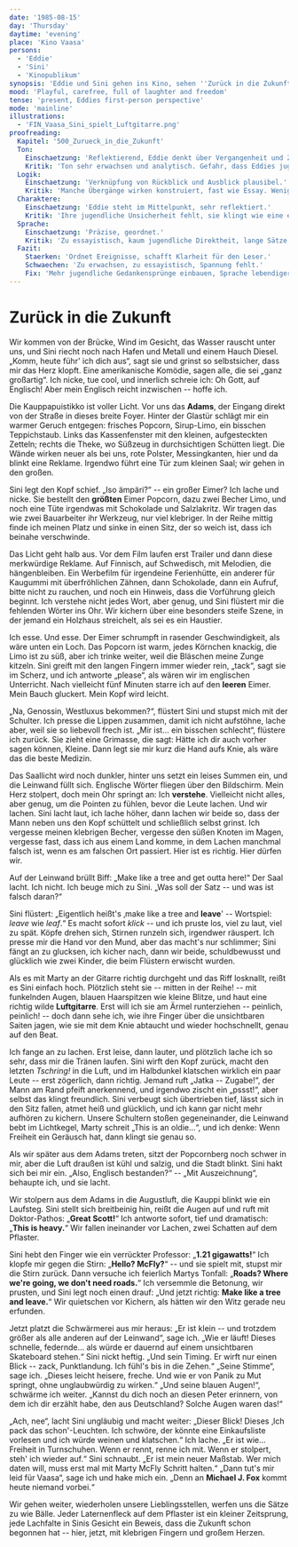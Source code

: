```yaml
---
date: '1985-08-15'
day: 'Thursday'
daytime: 'evening'
place: 'Kino Vaasa'
persons:
  - 'Eddie'
  - 'Sini'
  - 'Kinopublikum'
synopsis: 'Eddie und Sini gehen ins Kino, sehen ''Zurück in die Zukunft'', lachen, albern herum und feiern ihre neu entdeckte Freiheit.'
mood: 'Playful, carefree, full of laughter and freedom'
tense: 'present, Eddies first-person perspective'
mode: 'mainline'
illustrations:
  - 'FIN_Vaasa_Sini_spielt_Luftgitarre.png'
proofreading:
  Kapitel: '500_Zurueck_in_die_Zukunft'
  Ton:
    Einschaetzung: 'Reflektierend, Eddie denkt über Vergangenheit und Zukunft nach.'
    Kritik: 'Ton sehr erwachsen und analytisch. Gefahr, dass Eddies jugendliche Stimme verschwindet.'
  Logik:
    Einschaetzung: 'Verknüpfung von Rückblick und Ausblick plausibel.'
    Kritik: 'Manche Übergänge wirken konstruiert, fast wie Essay. Wenig spontaner Fluss.'
  Charaktere:
    Einschaetzung: 'Eddie steht im Mittelpunkt, sehr reflektiert.'
    Kritik: 'Ihre jugendliche Unsicherheit fehlt, sie klingt wie eine erwachsene Erzählerin.'
  Sprache:
    Einschaetzung: 'Präzise, geordnet.'
    Kritik: 'Zu essayistisch, kaum jugendliche Direktheit, lange Sätze. Füllwörter fehlen – dadurch unnatürlich glatt.'
  Fazit:
    Staerken: 'Ordnet Ereignisse, schafft Klarheit für den Leser.'
    Schwaechen: 'Zu erwachsen, zu essayistisch, Spannung fehlt.'
    Fix: 'Mehr jugendliche Gedankensprünge einbauen, Sprache lebendiger machen, Reflexion mit Emotion mischen.'
---
```


# Zurück in die Zukunft

Wir kommen von der Brücke, Wind im Gesicht, das Wasser rauscht unter uns, und
Sini riecht noch nach Hafen und Metall und einem Hauch Diesel. „Komm, heute
führ' ich dich aus“, sagt sie und grinst so selbstsicher, dass mir das Herz
klopft. Eine amerikanische Komödie, sagen alle, die sei „ganz großartig“. Ich
nicke, tue cool, und innerlich schreie ich: Oh Gott, auf Englisch! Aber mein
Englisch reicht inzwischen -- hoffe ich.

Die Kauppapuistikko ist voller Licht. Vor uns das **Adams**, der Eingang direkt
von der Straße in dieses breite Foyer. Hinter der Glastür schlägt mir ein warmer
Geruch entgegen: frisches Popcorn, Sirup-Limo, ein bisschen Teppichstaub. Links
das Kassenfenster mit den kleinen, aufgesteckten Zetteln; rechts die Theke, wo
Süßzeug in durchsichtigen Schütten liegt. Die Wände wirken neuer als bei uns,
rote Polster, Messingkanten, hier und da blinkt eine Reklame. Irgendwo führt
eine Tür zum kleinen Saal; wir gehen in den großen.

Sini legt den Kopf schief. „Iso ämpäri?“ -- ein großer Eimer? Ich lache und
nicke. Sie bestellt den **größten** Eimer Popcorn, dazu zwei Becher Limo, und
noch eine Tüte irgendwas mit Schokolade und Salzlakritz. Wir tragen das wie zwei
Bauarbeiter ihr Werkzeug, nur viel klebriger. In der Reihe mittig finde ich
meinen Platz und sinke in einen Sitz, der so weich ist, dass ich beinahe
verschwinde.

Das Licht geht halb aus. Vor dem Film laufen erst Trailer und dann diese
merkwürdige Reklame. Auf Finnisch, auf Schwedisch, mit Melodien, die
hängenbleiben. Ein Werbefilm für irgendeine Ferienhütte, ein anderer für
Kaugummi mit überfröhlichen Zähnen, dann Schokolade, dann ein Aufruf, bitte
nicht zu rauchen, und noch ein Hinweis, dass die Vorführung gleich beginnt. Ich
verstehe nicht jedes Wort, aber genug, und Sini flüstert mir die fehlenden
Wörter ins Ohr. Wir kichern über eine besonders steife Szene, in der jemand ein
Holzhaus streichelt, als sei es ein Haustier.

Ich esse. Und esse. Der Eimer schrumpft in rasender Geschwindigkeit, als wäre
unten ein Loch. Das Popcorn ist warm, jedes Körnchen knackig, die Limo ist zu
süß, aber ich trinke weiter, weil die Bläschen meine Zunge kitzeln. Sini greift
mit den langen Fingern immer wieder rein, „tack“, sagt sie im Scherz, und ich
antworte „please“, als wären wir im englischen Unterricht. Nach vielleicht fünf
Minuten starre ich auf den **leeren** Eimer. Mein Bauch gluckert. Mein Kopf wird
leicht.

„Na, Genossin, Westluxus bekommen?“, flüstert Sini und stupst mich mit der
Schulter. Ich presse die Lippen zusammen, damit ich nicht aufstöhne, lache aber,
weil sie so liebevoll frech ist. „Mir ist… ein bisschen schlecht“, flüstere ich
zurück. Sie zieht eine Grimasse, die sagt: Hätte ich dir auch vorher sagen
können, Kleine. Dann legt sie mir kurz die Hand aufs Knie, als wäre das die
beste Medizin.

Das Saallicht wird noch dunkler, hinter uns setzt ein leises Summen ein, und die
Leinwand füllt sich. Englische Wörter fliegen über den Bildschirm. Mein Herz
stolpert, doch mein Ohr springt an: Ich **verstehe**. Vielleicht nicht alles,
aber genug, um die Pointen zu fühlen, bevor die Leute lachen. Und wir lachen.
Sini lacht laut, ich lache höher, dann lachen wir beide so, dass der Mann neben
uns den Kopf schüttelt und schließlich selbst grinst. Ich vergesse meinen
klebrigen Becher, vergesse den süßen Knoten im Magen, vergesse fast, dass ich
aus einem Land komme, in dem Lachen manchmal falsch ist, wenn es am falschen Ort
passiert. Hier ist es richtig. Hier dürfen wir.

Auf der Leinwand brüllt Biff: „Make like a tree and get outta here!“ Der Saal
lacht. Ich nicht. Ich beuge mich zu Sini. „Was soll der Satz -- und was ist
falsch daran?“

Sini flüstert: „Eigentlich heißt's ‚make like a tree and **leave**' --
Wortspiel: *leave* wie *leaf*.“ Es macht sofort *klick* -- und ich pruste los,
viel zu laut, viel zu spät. Köpfe drehen sich, Stirnen runzeln sich, irgendwer
räuspert. Ich presse mir die Hand vor den Mund, aber das macht's nur schlimmer;
Sini fängt an zu glucksen, ich kicher nach, dann wir beide, schuldbewusst und
glücklich wie zwei Kinder, die beim Flüstern erwischt wurden.

Als es mit Marty an der Gitarre richtig durchgeht und das Riff losknallt, reißt
es Sini einfach hoch. Plötzlich steht sie -- mitten in der Reihe! -- mit
funkelnden Augen, blauen Haarspitzen wie kleine Blitze, und haut eine richtig
wilde **Luftgitarre**. Erst will ich sie am Ärmel runterziehen -- peinlich,
peinlich! -- doch dann sehe ich, wie ihre Finger über die unsichtbaren Saiten
jagen, wie sie mit dem Knie abtaucht und wieder hochschnellt, genau auf den
Beat.

Ich fange an zu lachen. Erst leise, dann lauter, und plötzlich lache ich so
sehr, dass mir die Tränen laufen. Sini wirft den Kopf zurück, macht den letzten
*Tschring!* in die Luft, und im Halbdunkel klatschen wirklich ein paar Leute --
erst zögerlich, dann richtig. Jemand ruft „Jatka -- Zugabe!“, der Mann am Rand
pfeift anerkennend, und irgendwo zischt ein „pssst!“, aber selbst das klingt
freundlich. Sini verbeugt sich übertrieben tief, lässt sich in den Sitz fallen,
atmet heiß und glücklich, und ich kann gar nicht mehr aufhören zu kichern.
Unsere Schultern stoßen gegeneinander, die Leinwand bebt im Lichtkegel, Marty
schreit „This is an oldie…“, und ich denke: Wenn Freiheit ein Geräusch hat, dann
klingt sie genau so.

Als wir später aus dem Adams treten, sitzt der Popcornberg noch schwer in mir,
aber die Luft draußen ist kühl und salzig, und die Stadt blinkt. Sini hakt sich
bei mir ein. „Also, Englisch bestanden?“ -- „Mit Auszeichnung“, behaupte ich,
und sie lacht.

Wir stolpern aus dem Adams in die Augustluft, die Kauppi blinkt wie ein
Laufsteg. Sini stellt sich breitbeinig hin, reißt die Augen auf und ruft mit
Doktor-Pathos: „**Great Scott!**“ Ich antworte sofort, tief und dramatisch:
„**This is heavy.**“ Wir fallen ineinander vor Lachen, zwei Schatten auf dem
Pflaster.

Sini hebt den Finger wie ein verrückter Professor: „**1.21 gigawatts!**“ Ich
klopfe mir gegen die Stirn: „**Hello? McFly?**“ -- und sie spielt mit, stupst
mir die Stirn zurück. Dann versuche ich feierlich Martys Tonfall: „**Roads?
Where we're going, we don't need roads.**“ Ich versemmle die Betonung, wir
prusten, und Sini legt noch einen drauf: „Und jetzt richtig: **Make like a tree
and leave.**“ Wir quietschen vor Kichern, als hätten wir den Witz gerade neu
erfunden.

Jetzt platzt die Schwärmerei aus mir heraus: „Er ist klein -- und trotzdem
größer als alle anderen auf der Leinwand“, sage ich. „Wie er läuft! Dieses
schnelle, federnde… als würde er dauernd auf einem unsichtbaren Skateboard
stehen.“ Sini nickt heftig. „Und sein Timing. Er wirft nur einen Blick -- zack,
Punktlandung. Ich fühl's bis in die Zehen.“ „Seine Stimme“, sage ich. „Dieses
leicht heisere, freche. Und wie er von Panik zu Mut springt, ohne unglaubwürdig
zu wirken.“ „Und seine blauen Augen!“, schwärme ich weiter. „Kannst du dich noch
an diesen Peter erinnern, von dem ich dir erzählt habe, den aus Deutschland?
Solche Augen waren das!“

„Ach, nee“, lacht Sini ungläubig und macht weiter: „Dieser Blick! Dieses ‚Ich
pack das schon'-Leuchten. Ich schwöre, der könnte eine Einkaufsliste vorlesen
und ich würde weinen und klatschen.“ Ich lache. „Er ist wie… Freiheit in
Turnschuhen. Wenn er rennt, renne ich mit. Wenn er stolpert, steh' ich wieder
auf.“ Sini schnaubt. „Er ist mein neuer Maßstab. Wer mich daten will, muss erst
mal mit Marty McFly Schritt halten.“ „Dann tut's mir leid für Vaasa“, sage ich
und hake mich ein. „Denn an **Michael J. Fox** kommt heute niemand vorbei.“

Wir gehen weiter, wiederholen unsere Lieblingsstellen, werfen uns die Sätze zu
wie Bälle. Jeder Laternenfleck auf dem Pflaster ist ein kleiner Zeitsprung, jede
Lachfalte in Sinis Gesicht ein Beweis, dass die Zukunft schon begonnen hat --
hier, jetzt, mit klebrigen Fingern und großem Herzen.
